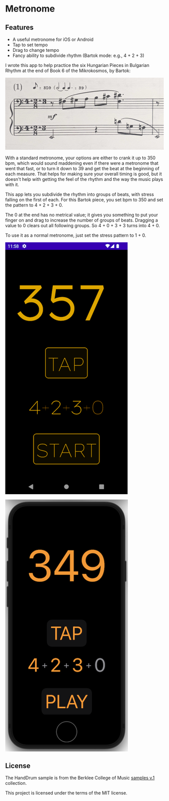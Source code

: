 # Metronome

## Features

- A useful metronome for iOS or Android
- Tap to set tempo
- Drag to change tempo
- Fancy ability to subdivide rhythm (Bartok mode: e.g., 4 + 2 + 3)

I wrote this app to help practice the six Hungarian Pieces in Bulgarian Rhythm
at the end of Book 6 of the Mikrokosmos, by Bartok:

![A Bulgarian Rhythm by Bartok](bulgarian-rhythm.jpg)

With a standard metronome, your options are either to crank it up to 350 bpm,
which would sound maddening even if there were a metronome that went that fast,
or to turn it down to 39 and get the beat at the beginning of each measure.
That helps for making sure your overall timing is good, but it doesn't help
with getting the feel of the rhythm and the way the music plays with it.

This app lets you subdivide the rhythm into groups of beats, with stress
falling on the first of each. For this Bartok piece, you set bpm to 350 and set
the pattern to 4 + 2 + 3 + 0. 

The 0 at the end has no metrical value; it gives you something to put your
finger on and drag to increase the number of groups of beats. Dragging a value
to 0 clears out all following groups. So 4 + 0 + 3 + 3 turns into 4 + 0.

To use it as a normal metronome, just set the stress pattern to 1 + 0.
 
![Android app](metronome-android.png)

![iOS app](metronome-ios.png)

## License

The HandDrum sample is from the Berklee College of Music [samples
v.1](https://archive.org/details/Berklee44v1) collection.

This project is licensed under the terms of the MIT license.

